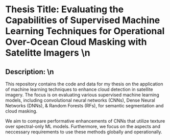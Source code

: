 # Thesis Title: Evaluating the Capabilities of Supervised Machine Learning Techniques for Operational Over-Ocean Cloud Masking with Satelitte Imagers \n
## Description: \n
This repository contains the code and data for my thesis on the application of machine learning techniques to enhance cloud detection in satellite imagery. The focus is on evaluating various supervised machine learning models, including convolutional neural networks (CNNs), Dense Neural Networks (DNNs), & Random Forests (RFs), for semantic segmentation and cloud masking.

We aim to compare performative enhancements of CNNs that utilize texture over spectral-only ML models. Furthermore, we focus on the aspects and neccessary requirements to use these methods globally and operationally.
